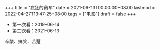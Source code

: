 +++
title = "疯狂的赛车"
date = 2021-06-13T00:00:00+08:00
lastmod = 2022-04-27T13:47:25+08:00
tags = ["电影"]
draft = false
+++

- 第一次看：2019-06-14
- 第二次看：2021-06-13

辛酸、搞笑、苦楚
